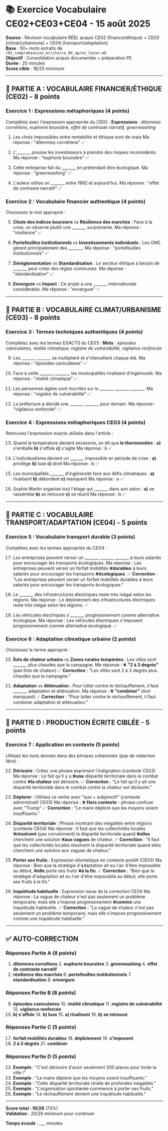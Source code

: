 # 📚 Exercice Vocabulaire CE02+CE03+CE04 - 15 août 2025

**Source** : Révision vocabulaire RÉEL acquis CE02 (finance/éthique) + CE03 (climat/urbanisme) + CE04 (transport/adaptation)  
**Base** : 50+ mots extraits de `/01_comprehension_ecrite/ce_0X_apres_lecon.md`  
**Objectif** : Consolidation acquis documentés + préparation PE  
**Durée** : 25 minutes  
**Score cible** : 18/25 minimum

---

## 🎯 PARTIE A : VOCABULAIRE FINANCIER/ÉTHIQUE (CE02) - 8 points

### **Exercice 1 : Expressions métaphoriques** (4 points)
Complétez avec l'expression appropriée du CE02 :
**Expressions** : *dilemmes cornéliens, euphorie boursière, effet de contraste narratif, greenwashing*

1. Les choix impossibles entre rentabilité et éthique sont de vrais 
   Ma réponse : "dilemmes cornéliens" ✅

2. L'_______ pousse les investisseurs à prendre des risques inconsidérés.
   Ma réponse : "euphorie boursière" ✅

3. Cette entreprise fait du _______ en prétendant être écologique.
   Ma réponse : "greenwashing" ✅

4. L'auteur utilise un _______ entre 1992 et aujourd'hui.
   Ma réponse : "effet de contraste narratif" ✅

### **Exercice 2 : Vocabulaire financier authentique** (4 points)
Choisissez le mot approprié :

5. **Chute des indices boursiers** vs **Résilience des marchés** :
   Face à la crise, on observe plutôt une _______ surprenante.
   Ma réponse : "résilience" ✅

6. **Portefeuilles institutionnels** vs **Investissements individuels** :
   Les ONG gèrent principalement des _______.
   Ma réponse : "portefeuilles institutionnels" ✅

7. **Déréglementation** vs **Standardisation** :
   Le secteur éthique a besoin de _______ pour créer des règles communes.
   Ma réponse : "standardisation" ✅

8. **Envergure** vs **Impact** :
   Ce projet a une _______ internationale considérable.
   Ma réponse : "envergure" ✅

---

## 🎯 PARTIE B : VOCABULAIRE CLIMAT/URBANISME (CE03) - 8 points

### **Exercice 3 : Termes techniques authentiques** (4 points)
Complétez avec les termes EXACTS du CE03 :
**Mots** : *épisodes caniculaires, réalité climatique, registre de vulnérabilité, vigilance renforcée*

9. Les _______ _______ se multiplient et s'intensifient chaque été.
   Ma réponse : "épisodes caniculaires" ✅

10. Face à cette _______ _______, les municipalités rivalisent d'ingéniosité.
    Ma réponse : "réalité climatique" ✅

11. Les personnes âgées sont inscrites sur le _______ _______ _______.
    Ma réponse : "registre de vulnérabilité" ✅

12. La préfecture a décidé une _______ _______ pour demain.
    Ma réponse : "vigilance renforcée" ✅

### **Exercice 4 : Expressions métaphoriques CE03** (4 points)
Retrouvez l'expression exacte utilisée dans l'article :

13. Quand la température devient excessive, on dit que **le thermomètre** :
    **a)** s'emballe **b)** s'affole **c)** s'agite
    Ma réponse : b ✅

14. L'individualisme devient un _______ impossible en période de crise :
    **a)** privilège **b)** luxe **c)** droit
    Ma réponse : b ✅

15. Les municipalités _______ d'ingéniosité face aux défis climatiques :
    **a)** rivalisent **b)** débordent **c)** manquent
    Ma réponse : a ✅

16. Sophie Martin organise tout l'étage qui _______ dans son salon :
    **a)** se rassemble **b)** se retrouve **c)** se réunit
    Ma réponse : b ✅

---

## 🎯 PARTIE C : VOCABULAIRE TRANSPORT/ADAPTATION (CE04) - 5 points

### **Exercice 5 : Vocabulaire transport durable** (3 points)
Complétez avec les termes appropriés du CE04 :

17. Les entreprises peuvent verser un _______ _______ _______ à leurs salariés pour encourager les transports écologiques.
    Ma réponse : Les entreprises peuvent verser un forfait mobilités ❌**durables** à leurs salariés pour encourager les transports ❌**écologiques**. 
    ✅ **Correction** : "Les entreprises peuvent verser un forfait mobilités durables à leurs salariés pour encourager les transports écologiques."  

18. Le _______ des infrastructures électriques reste très inégal selon les régions.
    Ma réponse : Le déploiement des infrastructures électriques reste très inégal selon les régions. ✅

19. Les véhicules électriques s'_______ progressivement comme alternative écologique.
    Ma réponse : Les véhicules électriques s'imposent progressivement comme alternative écologique. ✅

### **Exercice 6 : Adaptation climatique urbaine** (2 points)  
Choisissez le terme approprié :

20. **Îlots de chaleur urbains** vs **Zones rurales tempérées** :
    Les villes sont _______ plus chaudes que la campagne.
    Ma réponse : ❌ **"2 à 3 degrés"** (pas îlots de chaleur)
    ✅ **Correction** : "Les villes sont 2 à 3 degrés plus chaudes que la campagne."

21. **Adaptation** vs **Atténuation** :
    Pour lutter contre le réchauffement, il faut _______ adaptation et atténuation.
    Ma réponse : ❌ **"combiner"** (mot manquant)
    ✅ **Correction** : "Pour lutter contre le réchauffement, il faut combiner adaptation et atténuation."

---

## 🎯 PARTIE D : PRODUCTION ÉCRITE CIBLÉE - 5 points

### **Exercice 7 : Application en contexte** (5 points)
Utilisez les mots donnés dans des phrases cohérentes (pas de rédaction libre) :

22. **Dérisoire** : Créez une phrase exprimant l'indignation (contexte CE03)
    Ma réponse : Le fait qu'il y a ❌**une** disparité territoriale dans le combat contre ❌**la chaleur** est dérisoire.
    ✅ **Correction** : "Le fait qu'il y ait une disparité territoriale dans le combat contre la chaleur est dérisoire."

23. **Déplorer** : Utilisez ce verbe avec "que + subjonctif" (contexte administratif CE03)
    Ma réponse : ❌ **Hors contexte** - phrase confuse avec "Trump"
    ✅ **Correction** : "Le maire déplore que les moyens soient insuffisants."

24. **Disparité territoriale** : Phrase montrant des inégalités entre régions (contexte CE04)
    Ma réponse : Il faut que les collectivités locales ❌**résolvent** (pas conviennent) la disparité territoriale quand ❌**elles** cherchent une solution ❌**aux vagues** de chaleur.
    ✅ **Correction** : "Il faut que les collectivités locales résolvent la disparité territoriale quand elles cherchent une solution aux vagues de chaleur." 

25. **Porter ses fruits** : Expression idiomatique en contexte positif (CE03)
    Ma réponse : Bien que la stratégie d'adaptation ait eu l'air d'être impossible au début, ❌**elle** porte ses fruits ❌**à la fin**.
    ✅ **Correction** : "Bien que la stratégie d'adaptation ait eu l'air d'être impossible au début, elle porte ses fruits à la fin."

26. **Inquiétude habituelle** : Expression issue de la correction CE04 
    Ma réponse : La vague de chaleur n'est pas seulement un problème temporaire, mais elle s'impose progressivement ❌**comme** une inquiétude habituelle.
    ✅ **Correction** : "La vague de chaleur n'est pas seulement un problème temporaire, mais elle s'impose progressivement comme une inquiétude habituelle."

---

## ✅ AUTO-CORRECTION

### **Réponses Partie A** (8 points)
1. **dilemmes cornéliens** 2. **euphorie boursière** 3. **greenwashing** 4. **effet de contraste narratif**
5. **résilience des marchés** 6. **portefeuilles institutionnels** 7. **standardisation** 8. **envergure**

### **Réponses Partie B** (8 points)  
9. **épisodes caniculaires** 10. **réalité climatique** 11. **registre de vulnérabilité** 12. **vigilance renforcée**
13. **b) s'affole** 14. **b) luxe** 15. **a) rivalisent** 16. **b) se retrouve**

### **Réponses Partie C** (5 points)
17. **forfait mobilités durables** 18. **déploiement** 19. **s'imposent** 
20. **2 à 3 degrés** 21. **combiner**

### **Réponses Partie D** (5 points)
22. **Exemple** : "C'est dérisoire d'avoir seulement 200 places pour toute la ville !"
23. **Exemple** : "Le maire déplore que les moyens soient insuffisants."
24. **Exemple** : "Cette disparité territoriale révèle de profondes inégalités."
25. **Exemple** : "L'organisation spontanée commence à porter ses fruits."
26. **Exemple** : "Le réchauffement devient une inquiétude habituelle."

---

**Score total : 19/26** (73%)  
**Validation** : 20/26 minimum pour continuer

**Temps écoulé** : ___ minutes
